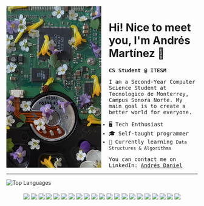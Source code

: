<!DOCTYPE html>
<html>
<head>
    <link rel="stylesheet" href="https://cdn.jsdelivr.net/gh/devicons/devicon@v2.15.1/devicon.min.css"/>
</head>
<body>
    <div style="float: left; margin-right: 20px;">
        <img src="images/chip.png" width="250" align="left"/>
    </div>
    <div>
        <h1>Hi! Nice to meet you, I'm Andrés Martínez 👋</h1>
        <samp>
            <strong>CS Student @ ITESM</strong>
            <p>I am a Second-Year Computer Science Student at Tecnologico de Monterrey, Campus Sonora Norte. My main goal is to create a better world for everyone.</p>
            <ul>
                <li>🖥️ Tech Enthusiast</li>
                <li>🎓 Self-taught programmer</li>
                <li>🌱 Currently learning <code>Data Structures & Algorithms</code></li>
            </ul>
            <p>You can contact me on LinkedIn: <a href="https://www.linkedin.com/in/andrés-daniel-mart%C3%ADnez-bermúdez-997b17249/" target="_blank">Andrés Daniel</a></p>
        </samp>
        <hr/>
    </div>
     <div>
            <img src="https://readme-stats-instance-april2023-andresdanielmtz.vercel.app//api/top-langs/?username=andresdanielmtz&layout=compact&theme=gruvbox" alt="Top Languages"/>
        </div>
    <div style="text-align: center; margin-top: 20px;">
        <img src="https://cdn.jsdelivr.net/gh/devicons/devicon/icons/python/python-plain.svg" width="30"/>
        <img src="https://cdn.jsdelivr.net/gh/devicons/devicon/icons/cplusplus/cplusplus-plain.svg" width="30"/>
        <img src="https://cdn.jsdelivr.net/gh/devicons/devicon/icons/swift/swift-original.svg" width="30"/>
        <img src="https://cdn.jsdelivr.net/gh/devicons/devicon/icons/javascript/javascript-plain.svg" width="30"/>
        <img src="https://cdn.jsdelivr.net/gh/devicons/devicon/icons/typescript/typescript-plain.svg" width="30"/>
        <img src="https://cdn.jsdelivr.net/gh/devicons/devicon/icons/html5/html5-plain.svg" width="30"/>
        <img src="https://cdn.jsdelivr.net/gh/devicons/devicon/icons/css3/css3-plain.svg" width="30"/>
        <img src="https://cdn.jsdelivr.net/gh/devicons/devicon/icons/arduino/arduino-original.svg" width="30"/>
        <img src="https://cdn.jsdelivr.net/gh/devicons/devicon/icons/c/c-line.svg" width="30"/>
        <img src="https://cdn.jsdelivr.net/gh/devicons/devicon/icons/git/git-original.svg" width="30"/>
        <img src="https://cdn.jsdelivr.net/gh/devicons/devicon/icons/matlab/matlab-line.svg" width="30"/>
        <img src="https://cdn.jsdelivr.net/gh/devicons/devicon/icons/jupyter/jupyter-original.svg" width="30"/>
        <img src="https://cdn.jsdelivr.net/gh/devicons/devicon/icons/figma/figma-original.svg" width="30"/>
        <img src="https://cdn.jsdelivr.net/gh/devicons/devicon/icons/react/react-original.svg" width="30"/>
        <img src="https://cdn.jsdelivr.net/gh/devicons/devicon/icons/heroku/heroku-original.svg" width="30"/>
        <img src="https://cdn.jsdelivr.net/gh/devicons/devicon/icons/xcode/xcode-plain.svg" width="30"/>
        <img src="https://cdn.jsdelivr.net/gh/devicons/devicon/icons/vscode/vscode-original.svg" width="30"/>
        <img src="https://cdn.jsdelivr.net/gh/devicons/devicon/icons/r/r-original.svg" width="30"/>
        <img src="https://cdn.jsdelivr.net/gh/devicons/devicon/icons/nodejs/nodejs-original.svg" width="30"/>
        <img src="https://cdn.jsdelivr.net/gh/devicons/devicon/icons/linux/linux-original.svg" width="30"/>
        <img src="https://cdn.jsdelivr.net/gh/devicons/devicon/icons/sass/sass-original.svg" width="30"/>
    </div>
</body>
</html>

